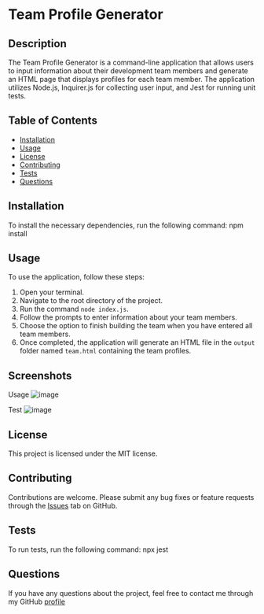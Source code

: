 # Team Profile Generator

## Description
The Team Profile Generator is a command-line application that allows users to input information about their development team members and generate an HTML page that displays profiles for each team member. The application utilizes Node.js, Inquirer.js for collecting user input, and Jest for running unit tests.

## Table of Contents
- [Installation](#installation)
- [Usage](#usage)
- [License](#license)
- [Contributing](#contributing)
- [Tests](#tests)
- [Questions](#questions)

## Installation
To install the necessary dependencies, run the following command:
npm install


## Usage
To use the application, follow these steps:
1. Open your terminal.
2. Navigate to the root directory of the project.
3. Run the command `node index.js`.
4. Follow the prompts to enter information about your team members.
5. Choose the option to finish building the team when you have entered all team members.
6. Once completed, the application will generate an HTML file in the `output` folder named `team.html` containing the team profiles.

## Screenshots
Usage
![image](https://github.com/Samgreenfairyx/team-profile-generator/assets/150940744/0d46333f-2b53-4c52-b762-8bed520b8bb2)


Test
![image](https://github.com/Samgreenfairyx/team-profile-generator/assets/150940744/f9afbd22-722d-445b-9e41-1382251b64fd)

## License
This project is licensed under the MIT license.

## Contributing
Contributions are welcome. Please submit any bug fixes or feature requests through the [Issues](https://github.com/yourusername/team-profile-generator/issues) tab on GitHub.

## Tests
To run tests, run the following command:
npx jest


## Questions
If you have any questions about the project, feel free to contact me through my GitHub [profile](https://github.com/Samgreenfairyx)
